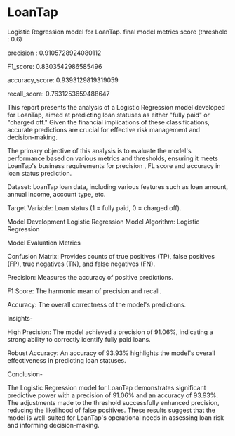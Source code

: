 # LoanTap
Logistic Regression model for LoanTap.
final model metrics score (threshold : 0.6)

precision : 0.9105728924080112

F1_score: 0.8303542986585496

accuracy_score: 0.9393129819319059

recall_score: 0.7631253659488647

This report presents the analysis of a Logistic Regression model developed for LoanTap, aimed at predicting loan statuses as either "fully paid" or "charged off." Given the financial implications of these classifications, accurate predictions are crucial for effective risk management and decision-making.

The primary objective of this analysis is to evaluate the model's performance based on various metrics and thresholds, ensuring it meets LoanTap's business requirements for precision , FL score and accuracy in loan status prediction.

Dataset: LoanTap loan data, including various features such as loan amount, annual income, account type, etc.

Target Variable: Loan status (1 = fully paid, 0 = charged off).

Model Development Logistic Regression Model Algorithm: Logistic Regression

Model Evaluation Metrics

Confusion Matrix: Provides counts of true positives (TP), false positives (FP), true negatives (TN), and false negatives (FN).

Precision: Measures the accuracy of positive predictions.

F1 Score: The harmonic mean of precision and recall.

Accuracy: The overall correctness of the model's predictions.

Insights-

High Precision: The model achieved a precision of 91.06%, indicating a strong ability to correctly identify fully paid loans.

Robust Accuracy: An accuracy of 93.93% highlights the model's overall effectiveness in predicting loan statuses.

Conclusion-

The Logistic Regression model for LoanTap demonstrates significant predictive power with a precision of 91.06% and an accuracy of 93.93%. The adjustments made to the threshold successfully enhanced precision, reducing the likelihood of false positives. These results suggest that the model is well-suited for LoanTap's operational needs in assessing loan risk and informing decision-making.

